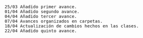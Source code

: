 <pre>
25/03 Añadido primer avance.
01/04 Añadido segundo avance.
04/04 Añadido tercer avance.
07/04 Avances organizados en carpetas.
18/04 Actualización de cambios hechos en las clases.
22/04 Añadido quinto avance.
</pre>
